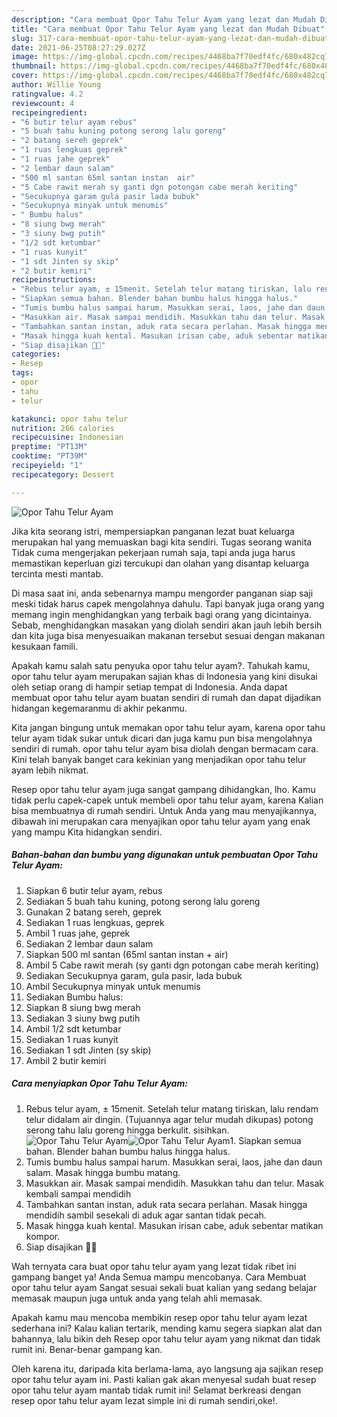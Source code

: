 ```yaml
---
description: "Cara membuat Opor Tahu Telur Ayam yang lezat dan Mudah Dibuat"
title: "Cara membuat Opor Tahu Telur Ayam yang lezat dan Mudah Dibuat"
slug: 317-cara-membuat-opor-tahu-telur-ayam-yang-lezat-dan-mudah-dibuat
date: 2021-06-25T08:27:29.027Z
image: https://img-global.cpcdn.com/recipes/4468ba7f70edf4fc/680x482cq70/opor-tahu-telur-ayam-foto-resep-utama.jpg
thumbnail: https://img-global.cpcdn.com/recipes/4468ba7f70edf4fc/680x482cq70/opor-tahu-telur-ayam-foto-resep-utama.jpg
cover: https://img-global.cpcdn.com/recipes/4468ba7f70edf4fc/680x482cq70/opor-tahu-telur-ayam-foto-resep-utama.jpg
author: Willie Young
ratingvalue: 4.2
reviewcount: 4
recipeingredient:
- "6 butir telur ayam rebus"
- "5 buah tahu kuning potong serong lalu goreng"
- "2 batang sereh geprek"
- "1 ruas lengkuas geprek"
- "1 ruas jahe geprek"
- "2 lembar daun salam"
- "500 ml santan 65ml santan instan  air"
- "5 Cabe rawit merah sy ganti dgn potongan cabe merah keriting"
- "Secukupnya garam gula pasir lada bubuk"
- "Secukupnya minyak untuk menumis"
- " Bumbu halus"
- "8 siung bwg merah"
- "3 siuny bwg putih"
- "1/2 sdt ketumbar"
- "1 ruas kunyit"
- "1 sdt Jinten sy skip"
- "2 butir kemiri"
recipeinstructions:
- "Rebus telur ayam, ± 15menit. Setelah telur matang tiriskan, lalu rendam telur didalam air dingin. (Tujuannya agar telur mudah dikupas) potong serong tahu lalu goreng hingga berkulit. sisihkan."
- "Siapkan semua bahan. Blender bahan bumbu halus hingga halus."
- "Tumis bumbu halus sampai harum. Masukkan serai, laos, jahe dan daun salam. Masak hingga bumbu matang."
- "Masukkan air. Masak sampai mendidih. Masukkan tahu dan telur. Masak kembali sampai mendidih"
- "Tambahkan santan instan, aduk rata secara perlahan. Masak hingga mendidih sambil sesekali di aduk agar santan tidak pecah."
- "Masak hingga kuah kental. Masukan irisan cabe, aduk sebentar matikan kompor."
- "Siap disajikan 💙🤗"
categories:
- Resep
tags:
- opor
- tahu
- telur

katakunci: opor tahu telur 
nutrition: 266 calories
recipecuisine: Indonesian
preptime: "PT13M"
cooktime: "PT39M"
recipeyield: "1"
recipecategory: Dessert

---
```



![Opor Tahu Telur Ayam](https://img-global.cpcdn.com/recipes/4468ba7f70edf4fc/680x482cq70/opor-tahu-telur-ayam-foto-resep-utama.jpg)

Jika kita seorang istri, mempersiapkan panganan lezat buat keluarga merupakan hal yang memuaskan bagi kita sendiri. Tugas seorang  wanita Tidak cuma mengerjakan pekerjaan rumah saja, tapi anda juga harus memastikan keperluan gizi tercukupi dan olahan yang disantap keluarga tercinta mesti mantab.

Di masa  saat ini, anda sebenarnya mampu mengorder panganan siap saji meski tidak harus capek mengolahnya dahulu. Tapi banyak juga orang yang memang ingin menghidangkan yang terbaik bagi orang yang dicintainya. Sebab, menghidangkan masakan yang diolah sendiri akan jauh lebih bersih dan kita juga bisa menyesuaikan makanan tersebut sesuai dengan makanan kesukaan famili. 



Apakah kamu salah satu penyuka opor tahu telur ayam?. Tahukah kamu, opor tahu telur ayam merupakan sajian khas di Indonesia yang kini disukai oleh setiap orang di hampir setiap tempat di Indonesia. Anda dapat membuat opor tahu telur ayam buatan sendiri di rumah dan dapat dijadikan hidangan kegemaranmu di akhir pekanmu.

Kita jangan bingung untuk memakan opor tahu telur ayam, karena opor tahu telur ayam tidak sukar untuk dicari dan juga kamu pun bisa mengolahnya sendiri di rumah. opor tahu telur ayam bisa diolah dengan bermacam cara. Kini telah banyak banget cara kekinian yang menjadikan opor tahu telur ayam lebih nikmat.

Resep opor tahu telur ayam juga sangat gampang dihidangkan, lho. Kamu tidak perlu capek-capek untuk membeli opor tahu telur ayam, karena Kalian bisa membuatnya di rumah sendiri. Untuk Anda yang mau menyajikannya, dibawah ini merupakan cara menyajikan opor tahu telur ayam yang enak yang mampu Kita hidangkan sendiri.

<!--inarticleads1-->

##### Bahan-bahan dan bumbu yang digunakan untuk pembuatan Opor Tahu Telur Ayam:

1. Siapkan 6 butir telur ayam, rebus
1. Sediakan 5 buah tahu kuning, potong serong lalu goreng
1. Gunakan 2 batang sereh, geprek
1. Sediakan 1 ruas lengkuas, geprek
1. Ambil 1 ruas jahe, geprek
1. Sediakan 2 lembar daun salam
1. Siapkan 500 ml santan (65ml santan instan + air)
1. Ambil 5 Cabe rawit merah (sy ganti dgn potongan cabe merah keriting)
1. Sediakan Secukupnya garam, gula pasir, lada bubuk
1. Ambil Secukupnya minyak untuk menumis
1. Sediakan  Bumbu halus:
1. Siapkan 8 siung bwg merah
1. Sediakan 3 siuny bwg putih
1. Ambil 1/2 sdt ketumbar
1. Sediakan 1 ruas kunyit
1. Sediakan 1 sdt Jinten (sy skip)
1. Ambil 2 butir kemiri




<!--inarticleads2-->

##### Cara menyiapkan Opor Tahu Telur Ayam:

1. Rebus telur ayam, ± 15menit. Setelah telur matang tiriskan, lalu rendam telur didalam air dingin. (Tujuannya agar telur mudah dikupas) potong serong tahu lalu goreng hingga berkulit. sisihkan.
<img src="https://img-global.cpcdn.com/steps/3197d94fa547d2d4/160x128cq70/opor-tahu-telur-ayam-langkah-memasak-1-foto.jpg" alt="Opor Tahu Telur Ayam"><img src="https://img-global.cpcdn.com/steps/eec158c46f6dcbf9/160x128cq70/opor-tahu-telur-ayam-langkah-memasak-1-foto.jpg" alt="Opor Tahu Telur Ayam">1. Siapkan semua bahan. Blender bahan bumbu halus hingga halus.
1. Tumis bumbu halus sampai harum. Masukkan serai, laos, jahe dan daun salam. Masak hingga bumbu matang.
1. Masukkan air. Masak sampai mendidih. Masukkan tahu dan telur. Masak kembali sampai mendidih
1. Tambahkan santan instan, aduk rata secara perlahan. Masak hingga mendidih sambil sesekali di aduk agar santan tidak pecah.
1. Masak hingga kuah kental. Masukan irisan cabe, aduk sebentar matikan kompor.
1. Siap disajikan 💙🤗




Wah ternyata cara buat opor tahu telur ayam yang lezat tidak ribet ini gampang banget ya! Anda Semua mampu mencobanya. Cara Membuat opor tahu telur ayam Sangat sesuai sekali buat kalian yang sedang belajar memasak maupun juga untuk anda yang telah ahli memasak.

Apakah kamu mau mencoba membikin resep opor tahu telur ayam lezat sederhana ini? Kalau kalian tertarik, mending kamu segera siapkan alat dan bahannya, lalu bikin deh Resep opor tahu telur ayam yang nikmat dan tidak rumit ini. Benar-benar gampang kan. 

Oleh karena itu, daripada kita berlama-lama, ayo langsung aja sajikan resep opor tahu telur ayam ini. Pasti kalian gak akan menyesal sudah buat resep opor tahu telur ayam mantab tidak rumit ini! Selamat berkreasi dengan resep opor tahu telur ayam lezat simple ini di rumah sendiri,oke!.

